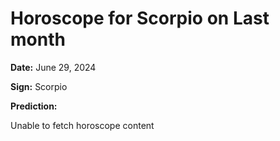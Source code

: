 # Horoscope for Scorpio on Last month

**Date:** June 29, 2024

**Sign:** Scorpio

**Prediction:**

Unable to fetch horoscope content
